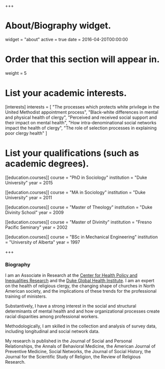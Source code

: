 +++
# About/Biography widget.
widget = "about"
active = true
date = 2016-04-20T00:00:00

# Order that this section will appear in.
weight = 5

# List your academic interests.
[interests]
  interests = [
    "The processes which protects white privilege in the United Methodist appointment process",
    "Black-white differences in mental and physical health of clergy",
    "Perceived and received social support and their impact on mental health",
    "How intra-denominational social networks impact the health of clergy",
    "The role of selection processes in explaining poor clergy health"
  ]

# List your qualifications (such as academic degrees).
[[education.courses]]
  course = "PhD in Sociology"
  institution = "Duke University"
  year = 2015

[[education.courses]]
  course = "MA in Sociology"
  institution = "Duke University"
  year = 2011

[[education.courses]]
  course = "Master of Theology"
  institution = "Duke Divinity School"
  year = 2009
  
[[education.courses]]
  course = "Master of Divinity"
  institution = "Fresno Pacific Seminary"
  year = 2002

[[education.courses]]
  course = "BSc in Mechanical Engineering"
  institution = "University of Alberta"
  year = 1997
 
+++
### Biography

I am an Associate in Research at the [Center for Health Policy and Inequalities Research](www.chpir.org) and the [Duke Global Health Institute](globalhealth.duke.edu). I am an expert on the health of religious clergy, the changing shape of churches in North American society, and the implications of these trends for the professional training of ministers.

Substantively, I have a strong interest in the social and structural determinants of mental health and and how organizational processes create racial disparities among professional workers.

Methodologically, I am skilled in the collection and analysis of survey data, including longitudinal and social network data. 

My research is published in the Journal of Social and Personal Relationships, the Annals of Behavioral Medicine, the American Journal of Preventive Medicine, Social Networks, the Journal of Social History, the Journal for the Scientific Study of Religion, the Review of Religious Research.